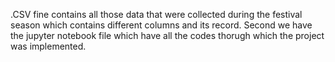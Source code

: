 .CSV fine contains all those data that were collected during the festival season which contains different columns and its record.
Second we have the jupyter notebook file which have all the codes thorugh which the project was implemented.
